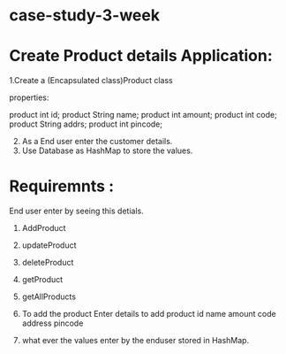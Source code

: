 # case-study-3-week


Create Product details Application:
===================================

1.Create a (Encapsulated class)Product class 
  
  properties:  
  
  product int id;
  product String name;
  product int amount;
  product int  code;
  product String  addrs;
  product int pincode;
											 
2. As a End user enter the customer details.
3. Use Database as HashMap to store the values.

Requiremnts	:
=============
End user enter by seeing this detials.

1. AddProduct 
2. updateProduct
3. deleteProduct
4. getProduct
5. getAllProducts								 
										 
										 
4. To add the product
    Enter  details to add product
	id
	name 
	amount 
	code 
	address 
	pincode 
5. what ever the values enter by the enduser stored in HashMap.
